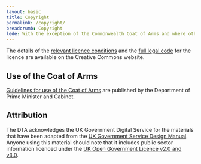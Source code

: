 ```yaml
---
layout: basic
title: Copyright
permalink: /copyright/
breadcrumb: Copyright
lede: With the exception of the Commonwealth Coat of Arms and where otherwise noted, all material presented on this site is provided under the latest Creative Commons Attribution licence.
---
```

The details of the [relevant licence conditions](http://creativecommons.org/licenses/by/4.0/) and the [full legal code](http://creativecommons.org/licenses/by/4.0/legalcode) for the licence are available on the Creative Commons website.

## Use of the Coat of Arms

[Guidelines for use of the Coat of Arms](http://www.dpmc.gov.au/resource-centre/government/commonwealth-coat-arms-information-and-guidelines) are published by the Department of Prime Minister and Cabinet.

## Attribution

The DTA acknowledges the UK Government Digital Service for the materials that have been adapted from the [UK Government Service Design Manual](https://www.gov.uk/service-manual). Anyone using this material should note that it includes public sector information licenced under the [UK Open Government Licence v2.0 and v3.0](http://www.nationalarchives.gov.uk/doc/open-government-licence/version/3/).
